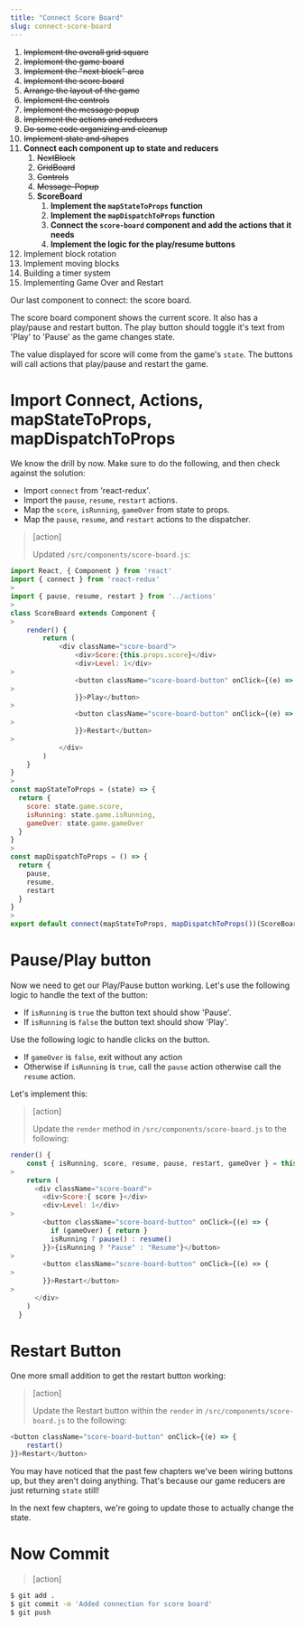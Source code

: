 ```yaml
---
title: "Connect Score Board"
slug: connect-score-board
---
```


1. ~~Implement the overall grid square~~
1. ~~Implement the game board~~
1. ~~Implement the "next block" area~~
1. ~~Implement the score board~~
1. ~~Arrange the layout of the game~~
1. ~~Implement the controls~~
1. ~~Implement the message popup~~
1. ~~Implement the actions and reducers~~
1. ~~Do some code organizing and cleanup~~
1. ~~Implement state and shapes~~
1. **Connect each component up to state and reducers**
    1. ~~NextBlock~~
    1. ~~GridBoard~~
    1. ~~Controls~~
    1. ~~Message-Popup~~
    1. **ScoreBoard**
        1. **Implement the `mapStateToProps` function**
        1. **Implement the `mapDispatchToProps` function**
        1. **Connect the `score-board` component and add the actions that it needs**
        1. **Implement the logic for the play/resume buttons**
1. Implement block rotation
1. Implement moving blocks
1. Building a timer system
1. Implementing Game Over and Restart

Our last component to connect: the score board.

The score board component shows the current score. It also has a play/pause and restart button. The play button should toggle it's text from 'Play' to 'Pause' as the game changes state.

The value displayed for score will come from the game's `state`.
The buttons will call actions that play/pause and restart the game.

# Import Connect, Actions, mapStateToProps, mapDispatchToProps

We know the drill by now. Make sure to do the following, and then check against the solution:

- Import `connect` from 'react-redux'.
- Import the `pause`, `resume`, `restart` actions.
- Map the `score`, `isRunning`, `gameOver` from state to props.
- Map the `pause`, `resume`, and `restart` actions to the dispatcher.

> [action]
>
> Updated `/src/components/score-board.js`:
>
```js
import React, { Component } from 'react'
import { connect } from 'react-redux'
>
import { pause, resume, restart } from '../actions'
>
class ScoreBoard extends Component {
>
    render() {
        return (
            <div className="score-board">
                <div>Score:{this.props.score}</div>
                <div>Level: 1</div>
>
                <button className="score-board-button" onClick={(e) => {
>
                }}>Play</button>
>
                <button className="score-board-button" onClick={(e) => {
>
                }}>Restart</button>
>
            </div>
        )
    }
}
>
const mapStateToProps = (state) => {
  return {
    score: state.game.score,
    isRunning: state.game.isRunning,
    gameOver: state.game.gameOver
  }
}
>
const mapDispatchToProps = () => {
  return {
    pause,
    resume,
    restart
  }
}
>
export default connect(mapStateToProps, mapDispatchToProps())(ScoreBoard)
```

# Pause/Play button

Now we need to get our Play/Pause button working. Let's use the following logic to handle the text of the button:

- If `isRunning` is `true` the button text should show
'Pause'.
- If `isRunning` is `false` the button text should show
'Play'.

Use the following logic to handle clicks on the button.

- If `gameOver` is `false`, exit without any action
- Otherwise if `isRunning` is `true`, call the `pause` action
otherwise call the `resume` action.

Let's implement this:

> [action]
>
> Update the `render` method in `/src/components/score-board.js` to the following:
>
```js
render() {
    const { isRunning, score, resume, pause, restart, gameOver } = this.props
>
    return (
      <div className="score-board">
        <div>Score:{ score }</div>
        <div>Level: 1</div>
>
        <button className="score-board-button" onClick={(e) => {
          if (gameOver) { return }
          isRunning ? pause() : resume()
        }}>{isRunning ? "Pause" : "Resume"}</button>
>
        <button className="score-board-button" onClick={(e) => {
>          
        }}>Restart</button>
>
      </div>
    )
  }
```

# Restart Button

One more small addition to get the restart button working:

> [action]
>
> Update the Restart button within the `render` in `/src/components/score-board.js` to the following:
>
```js
<button className="score-board-button" onClick={(e) => {
    restart()
}}>Restart</button>
```

You may have noticed that the past few chapters we've been wiring buttons up, but they aren't doing anything. That's because our game reducers are just returning `state` still!

In the next few chapters, we're going to update those to actually change the state.

# Now Commit

>[action]
>
```bash
$ git add .
$ git commit -m 'Added connection for score board'
$ git push
```
